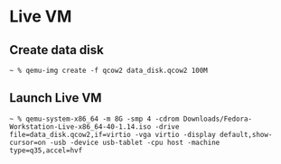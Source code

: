 # Live VM

## Create data disk
```shell
~ % qemu-img create -f qcow2 data_disk.qcow2 100M
```

## Launch Live VM
```shell
~ % qemu-system-x86_64 -m 8G -smp 4 -cdrom Downloads/Fedora-Workstation-Live-x86_64-40-1.14.iso -drive file=data_disk.qcow2,if=virtio -vga virtio -display default,show-cursor=on -usb -device usb-tablet -cpu host -machine type=q35,accel=hvf
```
